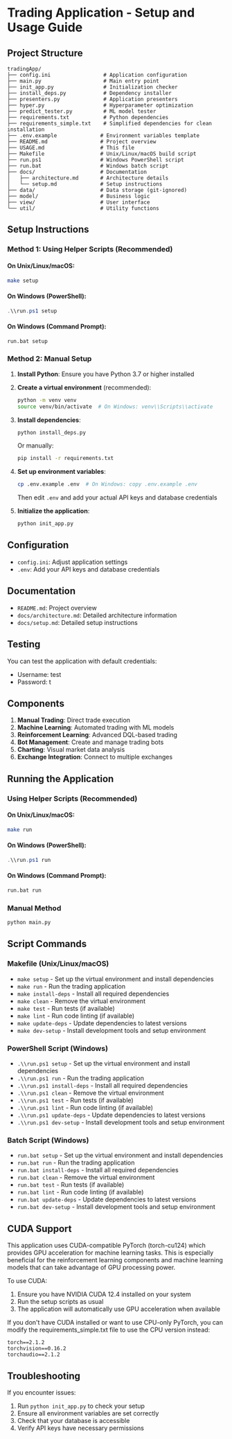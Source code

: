 # Trading Application - Setup and Usage Guide

## Project Structure

```
tradingApp/
├── config.ini                 # Application configuration
├── main.py                    # Main entry point
├── init_app.py                # Initialization checker
├── install_deps.py            # Dependency installer
├── presenters.py              # Application presenters
├── hyper.py                   # Hyperparameter optimization
├── predict_tester.py          # ML model tester
├── requirements.txt           # Python dependencies
├── requirements_simple.txt    # Simplified dependencies for clean installation
├── .env.example              # Environment variables template
├── README.md                 # Project overview
├── USAGE.md                  # This file
├── Makefile                  # Unix/Linux/macOS build script
├── run.ps1                   # Windows PowerShell script
├── run.bat                   # Windows batch script
├── docs/                     # Documentation
│   ├── architecture.md       # Architecture details
│   └── setup.md              # Setup instructions
├── data/                     # Data storage (git-ignored)
├── model/                    # Business logic
├── view/                     # User interface
└── util/                     # Utility functions
```

## Setup Instructions

### Method 1: Using Helper Scripts (Recommended)

#### On Unix/Linux/macOS:
```bash
make setup
```

#### On Windows (PowerShell):
```powershell
.\\run.ps1 setup
```

#### On Windows (Command Prompt):
```cmd
run.bat setup
```

### Method 2: Manual Setup

1. **Install Python**: Ensure you have Python 3.7 or higher installed

2. **Create a virtual environment** (recommended):
   ```bash
   python -m venv venv
   source venv/bin/activate  # On Windows: venv\\Scripts\\activate
   ```

3. **Install dependencies**:
   ```bash
   python install_deps.py
   ```
   Or manually:
   ```bash
   pip install -r requirements.txt
   ```

4. **Set up environment variables**:
   ```bash
   cp .env.example .env  # On Windows: copy .env.example .env
   ```
   Then edit `.env` and add your actual API keys and database credentials

5. **Initialize the application**:
   ```bash
   python init_app.py
   ```

## Configuration

- `config.ini`: Adjust application settings
- `.env`: Add your API keys and database credentials

## Documentation

- `README.md`: Project overview
- `docs/architecture.md`: Detailed architecture information
- `docs/setup.md`: Detailed setup instructions

## Testing

You can test the application with default credentials:
- Username: test
- Password: t

## Components

1. **Manual Trading**: Direct trade execution
2. **Machine Learning**: Automated trading with ML models
3. **Reinforcement Learning**: Advanced DQL-based trading
4. **Bot Management**: Create and manage trading bots
5. **Charting**: Visual market data analysis
6. **Exchange Integration**: Connect to multiple exchanges

## Running the Application

### Using Helper Scripts (Recommended)

#### On Unix/Linux/macOS:
```bash
make run
```

#### On Windows (PowerShell):
```powershell
.\\run.ps1 run
```

#### On Windows (Command Prompt):
```cmd
run.bat run
```

### Manual Method
```bash
python main.py
```

## Script Commands

### Makefile (Unix/Linux/macOS)
- `make setup` - Set up the virtual environment and install dependencies
- `make run` - Run the trading application
- `make install-deps` - Install all required dependencies
- `make clean` - Remove the virtual environment
- `make test` - Run tests (if available)
- `make lint` - Run code linting (if available)
- `make update-deps` - Update dependencies to latest versions
- `make dev-setup` - Install development tools and setup environment

### PowerShell Script (Windows)
- `.\\run.ps1 setup` - Set up the virtual environment and install dependencies
- `.\\run.ps1 run` - Run the trading application
- `.\\run.ps1 install-deps` - Install all required dependencies
- `.\\run.ps1 clean` - Remove the virtual environment
- `.\\run.ps1 test` - Run tests (if available)
- `.\\run.ps1 lint` - Run code linting (if available)
- `.\\run.ps1 update-deps` - Update dependencies to latest versions
- `.\\run.ps1 dev-setup` - Install development tools and setup environment

### Batch Script (Windows)
- `run.bat setup` - Set up the virtual environment and install dependencies
- `run.bat run` - Run the trading application
- `run.bat install-deps` - Install all required dependencies
- `run.bat clean` - Remove the virtual environment
- `run.bat test` - Run tests (if available)
- `run.bat lint` - Run code linting (if available)
- `run.bat update-deps` - Update dependencies to latest versions
- `run.bat dev-setup` - Install development tools and setup environment

## CUDA Support

This application uses CUDA-compatible PyTorch (torch-cu124) which provides GPU acceleration for machine learning tasks. This is especially beneficial for the reinforcement learning components and machine learning models that can take advantage of GPU processing power.

To use CUDA:
1. Ensure you have NVIDIA CUDA 12.4 installed on your system
2. Run the setup scripts as usual
3. The application will automatically use GPU acceleration when available

If you don't have CUDA installed or want to use CPU-only PyTorch, you can modify the requirements_simple.txt file to use the CPU version instead:
```
torch==2.1.2
torchvision==0.16.2
torchaudio==2.1.2
```

## Troubleshooting

If you encounter issues:
1. Run `python init_app.py` to check your setup
2. Ensure all environment variables are set correctly
3. Check that your database is accessible
4. Verify API keys have necessary permissions